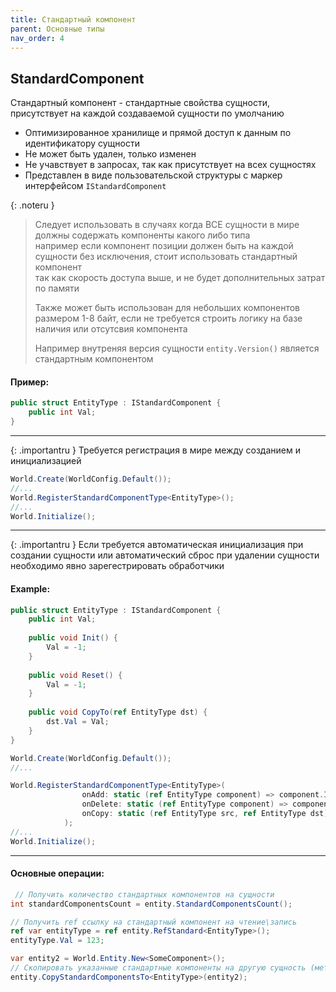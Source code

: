 ```yaml
---
title: Стандартный компонент
parent: Основные типы
nav_order: 4
---
```


## StandardComponent
Стандартный компонент - стандартные свойства сущности, присутствует на каждой создаваемой сущности по умолчанию
- Оптимизированное хранилище и прямой доступ к данным по идентификатору сущности
- Не может быть удален, только изменен
- Не учавствует в запросах, так как присутствует на всех сущностях
- Представлен в виде пользовательской структуры с маркер интерфейсом `IStandardComponent`

{: .noteru }
> Следует использовать в случаях когда ВСЕ сущности в мире должны содержать компоненты какого либо типа  
> например если компонент позиции должен быть на каждой сущности без исключения, стоит использовать стандартный компонент  
> так как скорость доступа выше, и не будет дополнительных затрат по памяти
>
> Также может быть использован для небольших компонентов размером 1-8 байт, если не требуется строить логику на базе наличия или отсутсвия компонента
>
> Например внутреняя версия сущности `entity.Version()` является стандартным компонентом

#### Пример:
```c#
public struct EntityType : IStandardComponent {
    public int Val;
}
```
___

{: .importantru }
Требуется регистрация в мире между созданием и инициализацией

```c#
World.Create(WorldConfig.Default());
//...
World.RegisterStandardComponentType<EntityType>();
//...
World.Initialize();
```
___

{: .importantru }
Если требуется автоматическая инициализация при создании сущности или автоматический сброс при удалении сущности  
необходимо явно зарегестрировать обработчики

#### Example:
```c#
public struct EntityType : IStandardComponent {
    public int Val;
    
    public void Init() {
        Val = -1;
    }
    
    public void Reset() {
        Val = -1;
    }
    
    public void CopyTo(ref EntityType dst) {
        dst.Val = Val;
    }
}

World.Create(WorldConfig.Default());
//...

World.RegisterStandardComponentType<EntityType>(
                onAdd: static (ref EntityType component) => component.Init(), // При создании сущности будет вызвана данная функция 
                onDelete: static (ref EntityType component) => component.Reset(), // При уничтожении сущности будет вызвана данная функция  
                onCopy: static (ref EntityType src, ref EntityType dst) => src.CopyTo(ref dst), // При копировании стандартных компонентов будет вызвана данная сущности вместо простого копирования
            );
//...
World.Initialize();
```
___

#### Основные операции:
```c#
 // Получить количество стандартных компонентов на сущности
int standardComponentsCount = entity.StandardComponentsCount();

// Получить ref ссылку на стандартный компонент на чтение\запись
ref var entityType = ref entity.RefStandard<EntityType>();
entityType.Val = 123;

var entity2 = World.Entity.New<SomeComponent>();
// Скопировать указанные стандартные компоненты на другую сущность (методы перегрузки от 1-5 компонентов)
entity.CopyStandardComponentsTo<EntityType>(entity2);
```